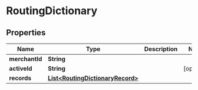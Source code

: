 

# RoutingDictionary


## Properties

| Name | Type | Description | Notes |
|------------ | ------------- | ------------- | -------------|
|**merchantId** | **String** |  |  |
|**activeId** | **String** |  |  [optional] |
|**records** | [**List&lt;RoutingDictionaryRecord&gt;**](RoutingDictionaryRecord.md) |  |  |



